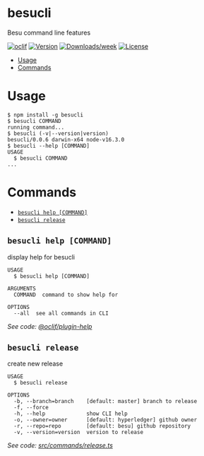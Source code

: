 besucli
=======

Besu command line features

[![oclif](https://img.shields.io/badge/cli-oclif-brightgreen.svg)](https://oclif.io)
[![Version](https://img.shields.io/npm/v/besucli.svg)](https://npmjs.org/package/besucli)
[![Downloads/week](https://img.shields.io/npm/dw/besucli.svg)](https://npmjs.org/package/besucli)
[![License](https://img.shields.io/npm/l/besucli.svg)](https://github.com/abdelhamidbakhta/besucli/blob/main/package.json)

<!-- toc -->
* [Usage](#usage)
* [Commands](#commands)
<!-- tocstop -->
# Usage
<!-- usage -->
```sh-session
$ npm install -g besucli
$ besucli COMMAND
running command...
$ besucli (-v|--version|version)
besucli/0.0.6 darwin-x64 node-v16.3.0
$ besucli --help [COMMAND]
USAGE
  $ besucli COMMAND
...
```
<!-- usagestop -->
# Commands
<!-- commands -->
* [`besucli help [COMMAND]`](#besucli-help-command)
* [`besucli release`](#besucli-release)

## `besucli help [COMMAND]`

display help for besucli

```
USAGE
  $ besucli help [COMMAND]

ARGUMENTS
  COMMAND  command to show help for

OPTIONS
  --all  see all commands in CLI
```

_See code: [@oclif/plugin-help](https://github.com/oclif/plugin-help/blob/v3.2.1/src/commands/help.ts)_

## `besucli release`

create new release

```
USAGE
  $ besucli release

OPTIONS
  -b, --branch=branch    [default: master] branch to release
  -f, --force
  -h, --help             show CLI help
  -o, --owner=owner      [default: hyperledger] github owner
  -r, --repo=repo        [default: besu] github repository
  -v, --version=version  version to release
```

_See code: [src/commands/release.ts](https://github.com/abdelhamidbakhta/besucli/blob/v0.0.6/src/commands/release.ts)_
<!-- commandsstop -->
